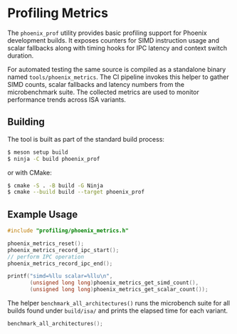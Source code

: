 # Profiling Metrics

The `phoenix_prof` utility provides basic profiling support for Phoenix
development builds.  It exposes counters for SIMD instruction usage and
scalar fallbacks along with timing hooks for IPC latency and context
switch duration.

For automated testing the same source is compiled as a standalone
binary named `tools/phoenix_metrics`. The CI pipeline invokes this
helper to gather SIMD counts, scalar fallbacks and latency numbers from
the microbenchmark suite. The collected metrics are used to monitor
performance trends across ISA variants.

## Building

The tool is built as part of the standard build process:

```bash
$ meson setup build
$ ninja -C build phoenix_prof
```

or with CMake:

```bash
$ cmake -S . -B build -G Ninja
$ cmake --build build --target phoenix_prof
```

## Example Usage

```c
#include "profiling/phoenix_metrics.h"

phoenix_metrics_reset();
phoenix_metrics_record_ipc_start();
// perform IPC operation
phoenix_metrics_record_ipc_end();

printf("simd=%llu scalar=%llu\n",
       (unsigned long long)phoenix_metrics_get_simd_count(),
       (unsigned long long)phoenix_metrics_get_scalar_count());
```

The helper `benchmark_all_architectures()` runs the microbench suite for
all builds found under `build/isa/` and prints the elapsed time for each
variant.

```c
benchmark_all_architectures();
```
